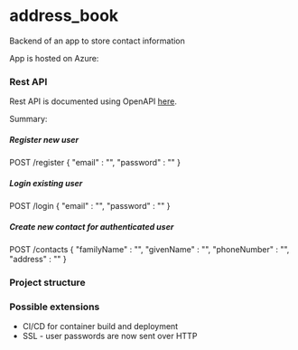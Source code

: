 # address_book

Backend of an app to store contact information

App is hosted on Azure: 

### Rest API

Rest API is documented using OpenAPI [here]().

Summary:

##### Register new user
POST /register
{
    "email" : "",
    "password" : ""
}

##### Login existing user
POST /login
{
    "email" : "",
    "password" : ""
}

##### Create new contact for authenticated user
POST /contacts
{
    "familyName" : "",
    "givenName" : "",
    "phoneNumber" : "",
    "address" : ""
}


### Project structure

### Possible extensions
- CI/CD for container build and deployment
- SSL - user passwords are now sent over HTTP
